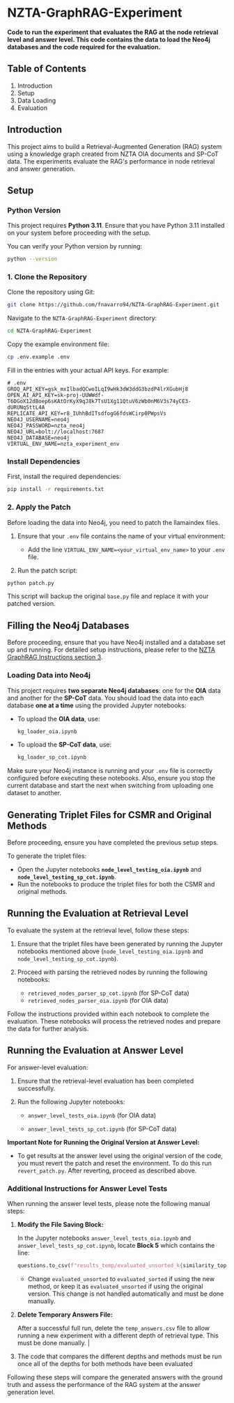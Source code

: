 # NZTA-GraphRAG-Experiment

**Code to run the experiment that evaluates the RAG at the node retrieval level and answer level. This code contains the data to load the Neo4j databases and the code required for the evaluation.**

## Table of Contents

1. Introduction
2. Setup
3. Data Loading
4. Evaluation

## Introduction

This project aims to build a Retrieval-Augmented Generation (RAG) system using a knowledge graph created from NZTA OIA documents and SP-CoT data. The experiments evaluate the RAG's performance in node retrieval and answer generation.

## Setup

### Python Version

This project requires **Python 3.11**. Ensure that you have Python 3.11 installed on your system before proceeding with the setup.

You can verify your Python version by running:

```bash
python --version
```

### 1. Clone the Repository

Clone the repository using Git:

```bash
git clone https://github.com/fnavarro94/NZTA-GraphRAG-Experiment.git
```

Navigate to the `NZTA-GraphRAG-Experiment` directory:

```bash
cd NZTA-GraphRAG-Experiment
```

Copy the example environment file:

```bash
cp .env.example .env
```

Fill in the entries with your actual API keys. For example:

```dotenv
# .env
GROQ_API_KEY=gsk_mxIlbadQCwoILqI9wHk3dW3ddG3bzdP4lrXGubHj8
OPEN_AI_API_KEY=sk-proj-UUWWdf-T6DGoX12dBoep6sKAtOrKyX9qJ8k7TsU1Xg11QtuV6zWb0nM6V3s74yCE3-dURUNqSttL4A
REPLICATE_API_KEY=r8_IUhhBdITsdfogG6fdsWCirp0PWpsVs
NEO4J_USERNAME=neo4j
NEO4J_PASSWORD=nzta_neo4j
NEO4J_URL=bolt://localhost:7687
NEO4J_DATABASE=neo4j
VIRTUAL_ENV_NAME=nzta_experiment_env
```

### Install Dependencies

First, install the required dependencies:

```bash
pip install -r requirements.txt
```

### 2. Apply the Patch

Before loading the data into Neo4j, you need to patch the llamaindex files.

1. Ensure that your `.env` file contains the name of your virtual environment:
   - Add the line `VIRTUAL_ENV_NAME=<your_virtual_env_name>` to your `.env` file.

2. Run the patch script:

```bash
python patch.py
```

This script will backup the original `base.py` file and replace it with your patched version.

## Filling the Neo4j Databases

Before proceeding, ensure that you have Neo4j installed and a database set up and running. For detailed setup instructions, please refer to the [NZTA GraphRAG Instructions section 3](https://github.com/fnavarro94/NZTA-GraphRAG/tree/main).

### Loading Data into Neo4j

This project requires **two separate Neo4j databases**: one for the **OIA** data and another for the **SP-CoT** data. You should load the data into each database **one at a time** using the provided Jupyter notebooks:

- To upload the **OIA data**, use:

  ```bash
  kg_loader_oia.ipynb
  ```

- To upload the **SP-CoT data**, use:

  ```bash
  kg_loader_sp_cot.ipynb
  ```

Make sure your Neo4j instance is running and your `.env` file is correctly configured before executing these notebooks. Also, ensure you stop the current database and start the next when switching from uploading one dataset to another.

## Generating Triplet Files for CSMR and Original Methods

Before proceeding, ensure you have completed the previous setup steps.

To generate the triplet files:

- Open the Jupyter notebooks **`node_level_testing_oia.ipynb`** and **`node_level_testing_sp_cot.ipynb`**.
- Run the notebooks to produce the triplet files for both the CSMR and original methods.

## Running the Evaluation at Retrieval Level

To evaluate the system at the retrieval level, follow these steps:

1. Ensure that the triplet files have been generated by running the Jupyter notebooks mentioned above (`node_level_testing_oia.ipynb` and `node_level_testing_sp_cot.ipynb`).
   
2. Proceed with parsing the retrieved nodes by running the following notebooks:
   - `retrieved_nodes_parser_sp_cot.ipynb` (for SP-CoT data)
   - `retrieved_nodes_parser_oia.ipynb` (for OIA data)

Follow the instructions provided within each notebook to complete the evaluation. These notebooks will process the retrieved nodes and prepare the data for further analysis.

## Running the Evaluation at Answer Level

For answer-level evaluation:

1. Ensure that the retrieval-level evaluation has been completed successfully.
   
2. Run the following Jupyter notebooks:

   - `answer_level_tests_oia.ipynb` (for OIA data)

   - `answer_level_tests_sp_cot.ipynb` (for SP-CoT data)



**Important Note for Running the Original Version at Answer Level:**

- To get results at the answer level using the original version of the code, you must revert the patch and reset the environment. To do this run `revert_patch.py`.  After reverting, proceed as described above.


### Additional Instructions for Answer Level Tests

When running the answer level tests, please note the following manual steps:

1. **Modify the File Saving Block:**

   In the Jupyter notebooks `answer_level_tests_oia.ipynb` and `answer_level_tests_sp_cot.ipynb`, locate **Block 5** which contains the line:

   ```python
   questions.to_csv(f"results_temp/evaluated_unsorted_k{similarity_top_k}_d{path_depth}.csv", index=False)
   ```

   - Change `evaluated_unsorted` to `evaluated_sorted` if using the new method, or keep it as `evaluated_unsorted` if using the original version. This change is not handled automatically and must be done manually.

2. **Delete Temporary Answers File:**

   After a successful full run, delete the `temp_answers.csv` file to allow running a new experiment with a different depth of retrieval type. This must be done manually.
|

3. The code that compares the different depths and methods must be run once all of the depths for both methods have been evaluated

Following these steps will compare the generated answers with the ground truth and assess the performance of the RAG system at the answer generation level.



